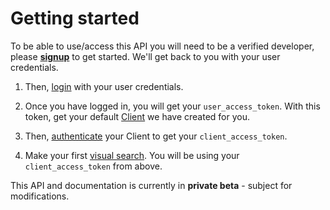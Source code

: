 
# Getting started

To be able to use/access this API you will need to be a verified developer, please **[signup](https://markable.ai/signup)** to get started. We'll get back to you with your user credentials.

1. Then, [login](#user-authentication) with your user credentials.

2. Once you have logged in, you will get your `user_access_token`. With this token, get your default [Client](#get-user-and-client) we have created for you.

3. Then, [authenticate](#client-authentication) your Client to get your `client_access_token`.

4. Make your first [visual search](#search). You will be using your `client_access_token` from above.

This API and documentation is currently in **private beta** - subject for modifications.




